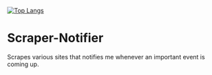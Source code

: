 [![Top Langs](https://github-readme-stats.vercel.app/api/top-langs/?username=anuraghazra)](https://github.com/anuraghazra/github-readme-stats)
# Scraper-Notifier
Scrapes various sites that notifies me whenever an important event is coming up.
